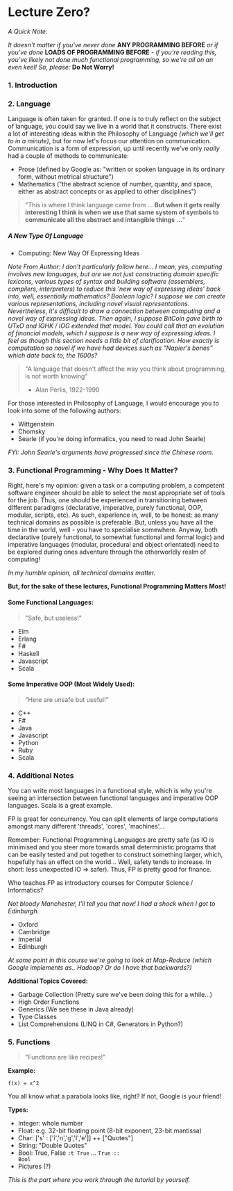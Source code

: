 # Lecture Zero?

*A Quick Note:*

*It doesn't matter if you've never done* **ANY PROGRAMMING BEFORE** *or if you've done* **LOADS OF PROGRAMMING BEFORE** *- if you're reading this, you've likely not done much functional programming, so we're all on an even keel! So, please:* **Do Not Worry!**

### 1. Introduction

### 2. Language

Language is often taken for granted. If one is to truly reflect on the subject of language, you could say we live in a world that it constructs. There exist a lot of interesting ideas within the Philosophy of Language *(which we'll get to in a minute)*, but for now let's focus our attention on communication. Communication is a form of expression, up until recently we've only *really* had a couple of methods to communicate:

* Prose (defined by Google as: "written or spoken language in its ordinary form, without metrical structure")
* Mathematics ("the abstract science of number, quantity, and space, either as abstract concepts or as applied to other disciplines")

> "This is where I think language came from ... **But when it gets really interesting I think is when we use that same system of symbols to communicate all the abstract and intangible things ...**"

##### A New Type Of Language

* Computing: New Way Of Expressing Ideas

*Note From Author: I don't particularly follow here... I mean, yes, computing involves new languages, but are we not just constructing domain specific lexicons, various types of syntax and building software (assemblers, compilers, interpreters) to reduce this 'new way of expressing ideas' back into, well, essentially mathematics? Boolean logic? I suppose we can create various representations, including novel visual representations. Nevertheless, it's difficult to draw a connection between computing and a novel way of expressing ideas. Then again, I suppose BitCoin gave birth to UTxO and IOHK / IOG extended that model. You could call that an evolution of financial models, which I suppose is a new way of expressing ideas. I feel as though this section needs a little bit of clarification. How exactly is computation so novel if we have had devices such as "Napier's bones" which date back to, the 1600s?*

> "A language that doesn't affect the way you think about programming, is not worth knowing" <br /> 
> - Alan Perlis, 1922-1990

For those interested in Philosophy of Language, I would encourage you to look into some of the following authors:

* Wittgenstein
* Chomsky
* Searle (if you're doing informatics, you need to read John Searle)

*FYI: John Searle's arguments have progressed since the Chinese room.*

### 3. Functional Programming - Why Does It Matter?

Right, here's my opinion: given a task or a computing problem, a competent software engineer should be able to select the most appropriate set of tools for the job. Thus, one should be experienced in transitioning between different paradigms (declarative, imperative, purely functional, OOP, modular, scripts, etc). As such, experience in, well, to be honest: as many technical domains as possible is preferable. But, unless you have all the time in the world, well - you have to specialise somewhere. Anyway, both declarative (purely functional, to somewhat functional and formal logic) and imperative languages (modular, procedural and object orientated) need to be explored during ones adventure through the otherworldly realm of computing!

*In my humble opinion, all technical domains matter.*

**But, for the sake of these lectures, Functional Programming Matters Most!**

#### Some Functional Languages:

> "Safe, but useless!"

* Elm
* Erlang
* F#
* Haskell
* Javascript
* Scala

#### Some Imperative OOP (Most Widely Used):

> "Here are unsafe but useful!"

* C++
* F#
* Java
* Javascript
* Python
* Ruby
* Scala

### 4. Additional Notes

You can write most languages in a functional style, which is why you're seeing an intersection between functional languages and imperative OOP languages. Scala is a great example.

FP is great for concurrency. You can split elements of large computations amongst many different 'threads', 'cores', 'machines'...

Remember: Functional Programming Languages are pretty safe (as IO is minimised and you steer more towards small deterministic programs that can be easily tested and put together to construct something larger, which, hopefully has an effect on the world... Well, safety tends to increase. In short: less unexpected IO => safer). Thus, FP is pretty good for finance.

Who teaches FP as introductory courses for Computer Science / Informatics?

*Not bloody Manchester, I'll tell you that now! I had a shock when I got to Edinburgh.*

* Oxford
* Cambridge
* Imperial
* Edinburgh

*At some point in this course we're going to look at Map-Reduce (which Google implements as.. Hadoop? Or do I have that backwards?)*

**Additional Topics Covered:**

* Garbage Collection (Pretty sure we've been doing this for a while...)
* High Order Functions
* Generics (We see these in Java already)
* Type Classes
* List Comprehensions (LINQ in C#, Generators in Python?)

### 5. Functions

> "Functions are like recipes!"

**Example:**

<code>f(x) = x^2</code>

You all know what a parabola looks like, right? If not, Google is your friend!

**Types:**

* Integer: whole number
* Float: e.g. 32-bit floating point (8-bit exponent, 23-bit mantissa)
* Char: ['s' : ['i','n','g','l','e']] ++ ["Quotes"]
* String: "Double Quotes"
* Bool: True, False <code>:t True</code> ... <code>True :: Bool</code>
* Pictures (?)

*This is the part where you work through the tutorial by yourself.*